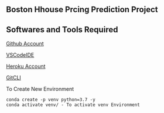 ## Boston Hhouse Prcing Prediction Project
## Softwares and Tools Required
[Github Account](https://github.com)

[VSCodeIDE](https://code.visualstudio.com/)

[Heroku Account](https://heroku.com)

[GitCLI](https://git-scm/book/en/v2/Getting-Started-The-Command-Line)

To Create New Environment
~~~~~
conda create -p venv python=3.7 -y
conda activate venv/ - To activate venv Environment
